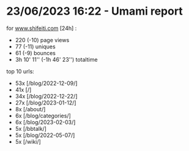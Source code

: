 # 23/06/2023 16:22 - Umami report
for www.shifeiti.com [24h] :

 - 220 (-10) page views
 - 77 (-11) uniques
 - 61 (-9) bounces
 - 3h 10' 11'' (-1h 46' 23'') totaltime


top 10 urls:
 - 53x [/blog/2022-12-09/]
 - 41x [/]
 - 34x [/blog/2022-12-22/]
 - 27x [/blog/2023-01-12/]
 - 8x [/about/]
 - 6x [/blog/categories/]
 - 6x [/blog/2023-02-03/]
 - 5x [/bbtalk/]
 - 5x [/blog/2022-05-07/]
 - 5x [/wiki/]



